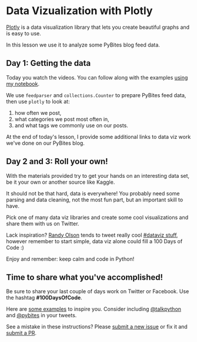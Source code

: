 # Data Vizualization with Plotly

[Plotly](https://plot.ly/python/) is a data visualization library that lets you create beautiful graphs and is easy to use. 

In this lesson we use it to analyze some PyBites blog feed data.

## Day 1: Getting the data

Today you watch the videos. You can follow along with the examples [using my notebook](https://github.com/talkpython/100daysofcode-with-python-course/blob/master/days/82-84-dataviz-plotly/data-viz.ipynb).

We use `feedparser` and `collections.Counter` to prepare PyBites feed data, then use `plotly` to look at:

1. how often we post,
2. what categories we post most often in,
3. and what tags we commonly use on our posts.

At the end of today's lesson, I provide some additional links to data viz work we've done on our PyBites blog.

## Day 2 and 3: Roll your own!

With the materials provided try to get your hands on an interesting data set, be it your own or another source like Kaggle.

It should not be that hard, data is everywhere! You probably need some parsing and data cleaning, not the most fun part, but an important skill to have. 

Pick one of many data viz libraries and create some cool visualizations and share them with us on Twitter.

Lack inspiration? [Randy Olson](https://twitter.com/randal_olson) tends to tweet really cool [#dataviz stuff](https://twitter.com/hashtag/dataviz?src=hash), however remember to start simple, data viz alone could fill a 100 Days of Code :)

Enjoy and remember: keep calm and code in Python!

## Time to share what you've accomplished!

Be sure to share your last couple of days work on Twitter or Facebook. Use the hashtag **#100DaysOfCode**.

Here are [some examples](https://twitter.com/search?q=%23100DaysOfCode) to inspire you. Consider including [@talkpython](https://twitter.com/talkpython) and [@pybites](https://twitter.com/pybites) in your tweets.

See a mistake in these instructions? Please [submit a new issue](https://github.com/talkpython/100daysofcode-with-python-course/issues) or fix it and [submit a PR](https://github.com/talkpython/100daysofcode-with-python-course/pulls).
